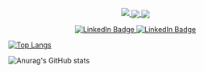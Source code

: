 <a href="https://github.com/Beki95">
<p align="center">
<img src="https://github-profile-summary-cards.vercel.app/api/cards/profile-details?username=Beki95&theme=github_dark">
<img align="center" src="https://github-profile-summary-cards.vercel.app/api/cards/stats?username=Beki95&theme=github_dark">
<img align="center" src="https://github-profile-summary-cards.vercel.app/api/cards/productive-time?username=Beki95&theme=github_dark"><br>
    </p>
</a> 

<div id="badges" align="center">
  <a href="https://www.linkedin.com/in/beki-imanuil-aa6a24219/">
    <img src="https://img.shields.io/badge/LinkedIn-blue?style=for-the-badge&logo=linkedin&logoColor=white" alt="LinkedIn Badge"/>
  </a>
  <a href="https://t.me/beki_imanuil">
    <img src="https://img.shields.io/badge/Telegram-blue?style=for-the-badge&logo=Telegram&color=white" alt="LinkedIn Badge"/>
  </a>
</div>
<div align="center">
  <img src="https://komarev.com/ghpvc/?username=Beki95&style=flat-square&color=blue" alt=""/>
</div>
  


[![Top Langs](https://github-readme-stats.vercel.app/api/top-langs/?username=Beki95&layout=compact)](https://github.com/anuraghazra/github-readme-stats)

![Anurag's GitHub stats](https://github-readme-stats.vercel.app/api?username=Beki95&show_icons=true&theme=radical)
<!--
**Beki95/Beki95** is a ✨ _special_ ✨ repository because its `README.md` (this file) appears on your GitHub profile.

Here are some ideas to get you started:


- 🔭 I’m currently working on ...
- 🌱 I’m currently learning ...
- 👯 I’m looking to collaborate on ...
- 🤔 I’m looking for help with ...
- 💬 Ask me about ...
- 📫 How to reach me: ...
- 😄 Pronouns: ...
- ⚡ Fun fact: ...
-->
